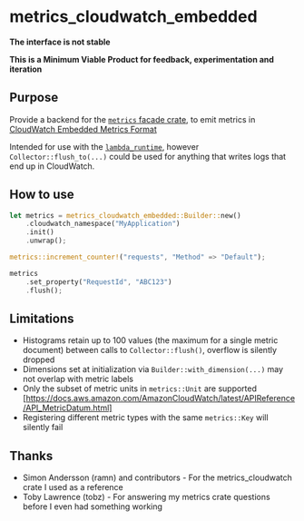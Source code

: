 metrics_cloudwatch_embedded
===========================

__The interface is not stable__

__This is a Minimum Viable Product for feedback, experimentation and iteration__


Purpose
-------

Provide a backend for the [`metrics` facade crate](https://crates.io/crates/metrics), 
to emit metrics in [CloudWatch Embedded Metrics Format](https://docs.aws.amazon.com/AmazonCloudWatch/latest/monitoring/CloudWatch_Embedded_Metric_Format_Specification.html)

Intended for use with the [`lambda_runtime`](https://crates.io/crates/lambda_runtime), however `Collector::flush_to(...)` could be used 
for anything that writes logs that end up in CloudWatch.

How to use
----------

```rust
let metrics = metrics_cloudwatch_embedded::Builder::new()
    .cloudwatch_namespace("MyApplication")
    .init()
    .unwrap();

metrics::increment_counter!("requests", "Method" => "Default");

metrics
    .set_property("RequestId", "ABC123")
    .flush();
```

Limitations
-----------
* Histograms retain up to 100 values (the maximum for a single metric document) between calls to `Collector::flush()`, 
overflow is silently dropped
* Dimensions set at initialization via `Builder::with_dimension(...)` may not overlap with metric labels
* Only the subset of metric units in `metrics::Unit` are supported
[https://docs.aws.amazon.com/AmazonCloudWatch/latest/APIReference/API_MetricDatum.html]
* Registering different metric types with the same `metrics::Key` will silently fail

Thanks
------
* Simon Andersson (ramn) and contributors - For the metrics_cloudwatch crate I used as a reference
* Toby Lawrence (tobz) - For answering my metrics crate questions before I even had something working

